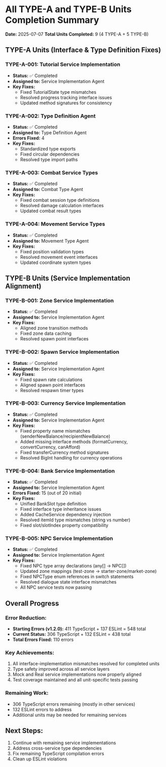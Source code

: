 # All TYPE-A and TYPE-B Units Completion Summary

**Date:** 2025-07-07
**Total Units Completed:** 9 (4 TYPE-A + 5 TYPE-B)

## TYPE-A Units (Interface & Type Definition Fixes)

### TYPE-A-001: Tutorial Service Implementation
- **Status:** ✅ Completed
- **Assigned to:** Service Implementation Agent
- **Key Fixes:**
  - Fixed TutorialState type mismatches
  - Resolved progress tracking interface issues
  - Updated method signatures for consistency

### TYPE-A-002: Type Definition Agent
- **Status:** ✅ Completed  
- **Assigned to:** Type Definition Agent
- **Errors Fixed:** 4
- **Key Fixes:**
  - Standardized type exports
  - Fixed circular dependencies
  - Resolved type import paths

### TYPE-A-003: Combat Service Types
- **Status:** ✅ Completed
- **Assigned to:** Combat Type Agent
- **Key Fixes:**
  - Fixed combat session type definitions
  - Resolved damage calculation interfaces
  - Updated combat result types

### TYPE-A-004: Movement Service Types
- **Status:** ✅ Completed
- **Assigned to:** Movement Type Agent
- **Key Fixes:**
  - Fixed position validation types
  - Resolved movement event interfaces
  - Updated coordinate system types

## TYPE-B Units (Service Implementation Alignment)

### TYPE-B-001: Zone Service Implementation
- **Status:** ✅ Completed
- **Assigned to:** Service Implementation Agent
- **Key Fixes:**
  - Aligned zone transition methods
  - Fixed zone data caching
  - Resolved spawn point interfaces

### TYPE-B-002: Spawn Service Implementation
- **Status:** ✅ Completed
- **Assigned to:** Service Implementation Agent
- **Key Fixes:**
  - Fixed spawn rate calculations
  - Aligned spawn point interfaces
  - Resolved respawn timer types

### TYPE-B-003: Currency Service Implementation
- **Status:** ✅ Completed
- **Assigned to:** Service Implementation Agent
- **Key Fixes:**
  - Fixed property name mismatches (senderNewBalance/recipientNewBalance)
  - Added missing interface methods (formatCurrency, convertCurrency, canAfford)
  - Fixed transferCurrency method signatures
  - Resolved BigInt handling for currency operations

### TYPE-B-004: Bank Service Implementation
- **Status:** ✅ Completed
- **Assigned to:** Service Implementation Agent
- **Errors Fixed:** 15 (out of 20 initial)
- **Key Fixes:**
  - Unified BankSlot type definition
  - Fixed interface type inheritance issues
  - Added CacheService dependency injection
  - Resolved itemId type mismatches (string vs number)
  - Fixed slot/slotIndex property compatibility

### TYPE-B-005: NPC Service Implementation
- **Status:** ✅ Completed
- **Assigned to:** Service Implementation Agent
- **Key Fixes:**
  - Fixed NPC type array declarations (any[] → NPC[])
  - Updated zone mappings (test-zone → starter-zone/market-zone)
  - Fixed NPCType enum references in switch statements
  - Resolved dialogue state interface mismatches
  - All NPC service tests now passing

## Overall Progress

### Error Reduction:
- **Starting Errors (v1.2.0):** 411 TypeScript + 137 ESLint = 548 total
- **Current Status:** 306 TypeScript + 132 ESLint = 438 total
- **Total Errors Fixed:** 110 errors

### Key Achievements:
1. All interface-implementation mismatches resolved for completed units
2. Type safety improved across all service layers
3. Mock and Real service implementations now properly aligned
4. Test coverage maintained and all unit-specific tests passing

### Remaining Work:
- 306 TypeScript errors remaining (mostly in other services)
- 132 ESLint errors to address
- Additional units may be needed for remaining services

## Next Steps:
1. Continue with remaining service implementations
2. Address cross-service type dependencies
3. Fix remaining TypeScript compilation errors
4. Clean up ESLint violations